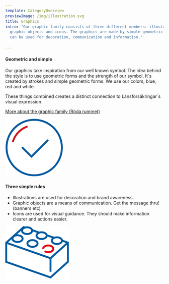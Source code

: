 ```yaml
---
template: CategoryOverview
previewImage: /img/illustration.svg
title: Graphics
intro: "Our graphic family consists of three different members: illustration,
  graphic objects and icons. The graphics are made by simple geometric forms and
  can be used for decoration, communication and information."

---
```

<section>
<Collapse title="About the illustration style">
<div class="content">

<div class="ImageBlock ImageBlock__right"><div class="ImageBlock__content">

#### Geometric and simple

Our graphics take inspiration from our well known symbol. The idea behind the style is to use geometric forms and the strength of our symbol. It´s created by strokes and simple geometric forms. We use our colors; blue, red and white.

These things combined creates a distinct connection to Länsförsäkringar´s visual expression.

[More about the graphic family (Röda rummet)](https://cloud.brandmaster.com/brandcenter/se/lansforsakringar/)</div><div class="ImageBlock__object"><img class="ImageBlock__image" src="/img/family1.svg" alt="" /></div></div>
</div></Collapse>
<Collapse title="Graphic family; when to use which?">
<div class="content">

<div class="ImageBlock ImageBlock__right"><div class="ImageBlock__content">

#### Three simple rules

* Illustrations are used for decoration and brand awareness.
* Graphic objects are a means of communication. Get the message thru! (banners etc)
* Icons are used for visual guidance. They should make information clearer and actions easier.</div><div class="ImageBlock__object"><img class="ImageBlock__image" src="/img/family1-copy.svg" alt="" /></div></div>
</div></Collapse>
</section>